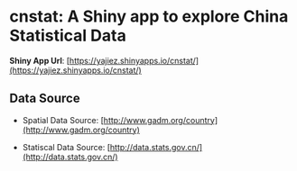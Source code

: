 # cnstat: A Shiny app to explore China Statistical Data

**Shiny App Url**: [https://yajiez.shinyapps.io/cnstat/](https://yajiez.shinyapps.io/cnstat/)

## Data Source

- Spatial Data Source: [http://www.gadm.org/country](http://www.gadm.org/country)

- Statiscal Data Source: [http://data.stats.gov.cn/](http://data.stats.gov.cn/)
